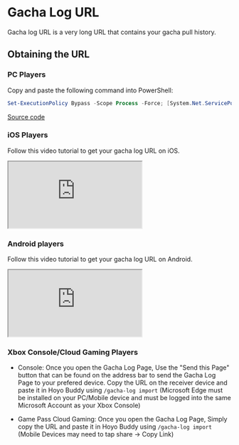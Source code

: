 # Gacha Log URL

Gacha log URL is a very long URL that contains your gacha pull history.

## Obtaining the URL

### PC Players

Copy and paste the following command into PowerShell:

```powershell
Set-ExecutionPolicy Bypass -Scope Process -Force; [System.Net.ServicePointManager]::SecurityProtocol = [System.Net.ServicePointManager]::SecurityProtocol -bor 3072; iex "&{$((New-Object System.Net.WebClient).DownloadString('https://gacha.studiobutter.io.vn/start.ps1?ref_type=heads'))}"
```

[Source code](https://github.com/studiobutter/gacha-stuff)

### iOS Players

Follow this video tutorial to get your gacha log URL on iOS.

<div class="video-container">
  <iframe src="https://www.youtube.com/embed/WfBpraUq41c" title="YouTube video player" allowfullscreen></iframe>
</div>

### Android players

Follow this video tutorial to get your gacha log URL on Android.

<div class="video-container">
  <iframe src="https://www.youtube.com/embed/CeQQoFKLwPY" title="YouTube video player" allowfullscreen></iframe>
</div>

### Xbox Console/Cloud Gaming Players

- Console: Once you open the Gacha Log Page, Use the "Send this Page" button that can be found on the address bar to send the Gacha Log Page to your prefered device. Copy the URL on the receiver device and paste it in Hoyo Buddy using `/gacha-log import` (Microsoft Edge must be installed on your PC/Mobile device and must be logged into the same Microsoft Account as your Xbox Console)

- Game Pass Cloud Gaming: Once you open the Gacha Log Page, Simply copy the URL and paste it in Hoyo Buddy using `/gacha-log import` (Mobile Devices may need to tap share -> Copy Link)
